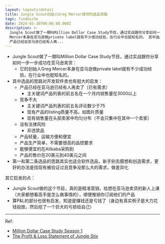 ```yaml
---
layout: layouts/detail
title: Jungle Scout创始人Greg Mercer提供的选品思路
tags: findniche
date: 2024-03-30T00:00:00.000Z
description: >-
  Jungle Scout做了一期叫Million Dollar Case Study节目，通过实战跟你分享如何一步一步成功在亚马逊卖货： 它的创始人Greg
  Mercer本身在亚马逊做private label就有不少成功经验，在行业中也挺知名的。 其中选品的思路对开发软件卖也有挺大的启发：
  产品已经在亚马逊已经有人再...
---
```

* Jungle Scout做了一期叫Million Dollar Case Study节目，通过实战跟你分享如何一步一步成功在亚马逊卖货：
  * 它的创始人Greg Mercer本身在亚马逊做private label就有不少成功经验，在行业中也挺知名的。
* 其中选品的思路对开发软件卖也有挺大的启发：
  * 产品已经在亚马逊已经有人再卖了（已有需求）
    * 主关键词产品列表的前五名在一个月内销售量在3000以上
  * 竞争不大
    * 主关键词产品列表的前五名评论数少于75
    * 现有产品的listing质量不高，如图片质量
    * 现有销售量在头部卖家中均匀分布（不会只集中在其中一个卖家）
  * 没有法律风险
    * 非违禁品
  * 产品轻量，运输方便和便宜
  * 产品生产简单，不需要很高的品控要求
  * 能够便宜的在Alibaba采购到
  * 产品的售价在20美元到40美元之间
* 第一和第二条选品的思路其实也适合软件选品，新手别去臆想和创造需求，更好的办法是找现有被验证过且竞争没那么大的需求，做差异化

其它启发的点：
* Jungle Scout做的这个节目，真的是精准营销，给想在亚马逊卖货的新人上课（大家都想看高手是怎么做事情的），顺便推销你订阅他们的产品
* 算P&L的部分也很有启发，知道是赚钱还是亏钱了（身边有真实例子是大力花钱投放，然后挖了一个巨大的亏损给自己）

---

Ref:
* <a href="https://www.junglescout.com/collaborative-launch/" target="_blank">Million Dollar Case Study Season 1</a>
* <a href="https://www.junglescout.com/blog/profit-breakdown-private-label-product/" target="_blank">The Profit & Loss Statement of Jungle Stix</a>
